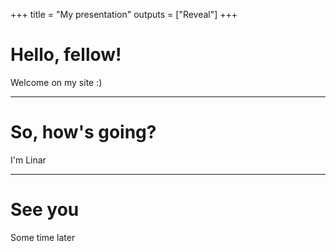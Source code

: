 +++
title = "My presentation"
outputs = ["Reveal"]
+++

# Hello, fellow!

Welcome on my site :)

---

# So, how's going?

I'm Linar

---

# See you

Some time later
